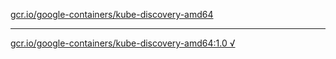 [gcr.io/google-containers/kube-discovery-amd64](https://hub.docker.com/r/anjia0532/google-containers.kube-discovery-amd64/tags/) 

----
[gcr.io/google-containers/kube-discovery-amd64:1.0 √](https://hub.docker.com/r/anjia0532/google-containers.kube-discovery-amd64/tags/)

